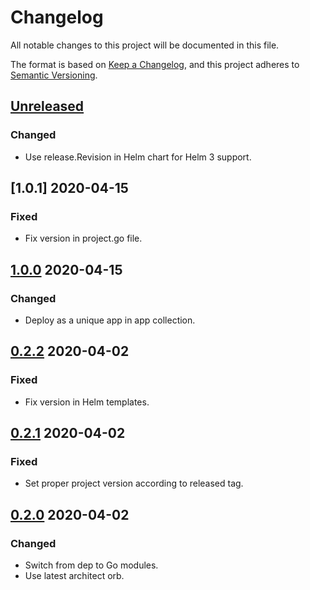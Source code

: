 # Changelog

All notable changes to this project will be documented in this file.

The format is based on [Keep a Changelog](https://keepachangelog.com/en/1.0.0/),
and this project adheres to [Semantic Versioning](https://semver.org/spec/v2.0.0.html).



## [Unreleased]

### Changed

- Use release.Revision in Helm chart for Helm 3 support.



## [1.0.1] 2020-04-15

### Fixed

- Fix version in project.go file.



## [1.0.0] 2020-04-15

### Changed

- Deploy as a unique app in app collection.



## [0.2.2] 2020-04-02

### Fixed

- Fix version in Helm templates.



## [0.2.1] 2020-04-02

### Fixed

- Set proper project version according to released tag.



## [0.2.0] 2020-04-02

### Changed

- Switch from dep to Go modules.
- Use latest architect orb.



[Unreleased]: https://github.com/giantswarm/release-operator/compare/v1.0.0...HEAD

[1.0.0]: https://github.com/giantswarm/release-operator/compare/v0.2.2...v1.0.0
[0.2.2]: https://github.com/giantswarm/release-operator/compare/v0.2.1...v0.2.2
[0.2.1]: https://github.com/giantswarm/release-operator/compare/v0.2.0...v0.2.1

[0.2.0]: https://github.com/giantswarm/release-operator/releases/tag/v0.2.0
